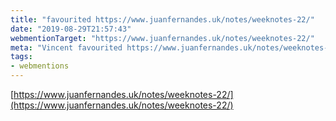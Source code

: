 ```yaml
---
title: "favourited https://www.juanfernandes.uk/notes/weeknotes-22/"
date: "2019-08-29T21:57:43"
webmentionTarget: "https://www.juanfernandes.uk/notes/weeknotes-22/"
meta: "Vincent favourited https://www.juanfernandes.uk/notes/weeknotes-22/"
tags:
- webmentions
---
```

[https://www.juanfernandes.uk/notes/weeknotes-22/](https://www.juanfernandes.uk/notes/weeknotes-22/)

